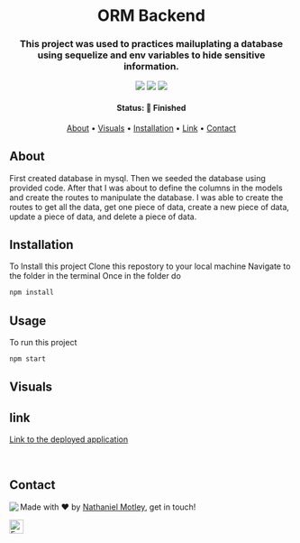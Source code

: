 <h1 align="center">
	ORM Backend
</h1>

<h3 align="center">
	This project was used to practices mailuplating a database using sequelize and env variables to hide sensitive information.
</h3>

<p align="center">
	<img src="https://img.shields.io/github/last-commit/Nmotley92/orm-backend?color=green"/>
	<img src="https://img.shields.io/github/languages/count/Nmotley92/orm-backend?color=green"/>
	<img src="https://img.shields.io/github/contributors/Nmotley92/orm-backend?color=green"/>
</p>

<h4 align="center">
	Status: 🚀 Finished
</h4>

<p align="center">
	<a href="#about">About</a> •
   	<a href="#visuals">Visuals</a> •
	<a href="#installation">Installation</a> • 
   	<a href="#link">Link</a> •
	<a href="#contact">Contact</a>
    
</p>

## About
First created database in mysql.  Then we seeded the database using provided code.  After that I was about to define the columns in the models and create the routes to manipulate the database.  I was able to create the routes to get all the data, get one piece of data, create a new piece of data, update a piece of data, and delete a piece of data.
## Installation
To Install this project
Clone this repostory to your local machine
Navigate to the folder in the terminal
Once in the folder do

```bash
npm install
```

## Usage
To run this project
```bash
npm start
```

## Visuals




## link
[Link to the deployed application](https://nmotley92.github.io/orm-backend/)



<br clear="left"/>




## Contact
<img align="left" src="https://avatars.githubusercontent.com/Nmotley92?size=100">

Made with ❤️ by [Nathaniel Motley](https://github.com/Nmotley92), get in touch!

<a href="mailto:nmotley92@gmail.com" target="_blank"><img src="https://img.shields.io/badge/Email-D14836?style=flat&logo=gmail&logoColor=white" alt="Email Badge" height="25"></a>&nbsp;

<br clear="left"/>
